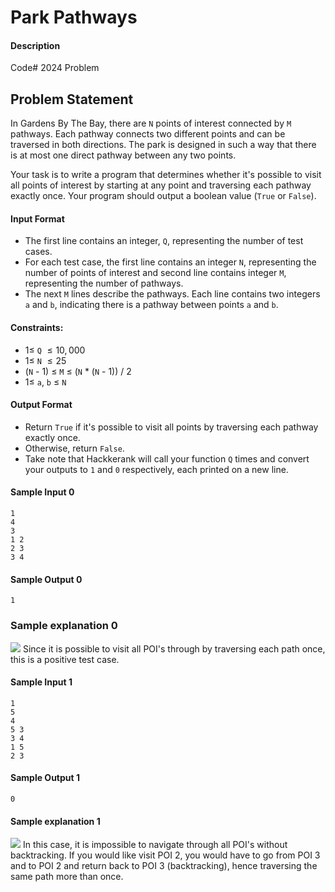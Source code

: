 # Park Pathways

#### Description

Code# 2024 Problem

## Problem Statement

In Gardens By The Bay, there are `N` points of interest connected by `M` pathways. Each pathway connects two different points and can be traversed in both directions. The park is designed in such a way that there is at most one direct pathway between any two points.

Your task is to write a program that determines whether it's possible to visit all points of interest by starting at any point and traversing each pathway exactly once. Your program should output a boolean value (`True` or `False`).

#### Input Format

- The first line contains an integer, `Q`, representing the number of test cases.
- For each test case, the first line contains an integer `N`, representing the number of points of interest and second line contains integer `M`, representing the number of pathways.
- The next `M` lines describe the pathways. Each line contains two integers `a` and `b`, indicating there is a pathway between points `a` and `b`.

#### Constraints:

- $1 \leq$ `Q` $\leq 10,000$
- $1 \leq$ `N` $\leq 25$
- (`N` - 1) $\leq$ `M` $\leq$ (`N` \* (`N` - 1)) / 2
- $1 \leq$ `a`, `b` $\leq$ `N`

#### Output Format

- Return `True` if it's possible to visit all points by traversing each pathway exactly once.
- Otherwise, return `False`.
- Take note that Hackkerank will call your function `Q` times and convert your outputs to `1` and `0` respectively, each printed on a new line.

#### Sample Input 0

```
1
4
3
1 2
2 3
3 4
```

#### Sample Output 0

```
1
```

### Sample explanation 0

![](https://code-sharp-images.s3.amazonaws.com/easy-03-park-pathway/positive+test.png)
Since it is possible to visit all POI's through by traversing each path once, this is a positive test case.

#### Sample Input 1

```
1
5
4
5 3
3 4
1 5
2 3
```

#### Sample Output 1

```
0
```

#### Sample explanation 1

![](https://code-sharp-images.s3.amazonaws.com/easy-03-park-pathway/negative+test.png)
In this case, it is impossible to navigate through all POI's without backtracking. If you would like visit POI 2, you would have to go from POI 3 and to POI 2 and return back to POI 3 (backtracking), hence traversing the same path more than once.
